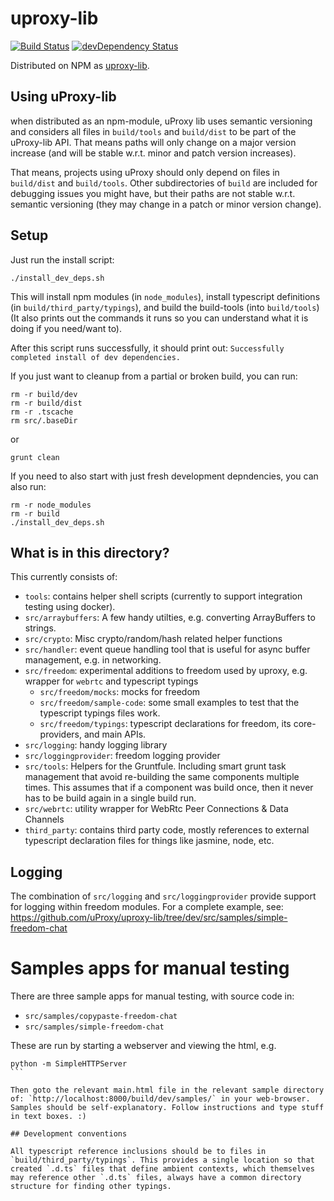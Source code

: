# uproxy-lib

[![Build Status](https://travis-ci.org/uProxy/uproxy-lib.svg?branch=master)](https://travis-ci.org/uProxy/uproxy-lib) [![devDependency Status](https://david-dm.org/uProxy/uproxy-lib/dev-status.svg)](https://david-dm.org/uProxy/uproxy-lib#info=devDependencies)

Distributed on NPM as [uproxy-lib](https://www.npmjs.org/package/uproxy-lib).

## Using uProxy-lib

when distributed as an npm-module, uProxy lib uses semantic versioning and considers all files in `build/tools` and `build/dist` to be part of the uProxy-lib API. That means paths will only change on a major version increase (and will be stable w.r.t. minor and patch version increases).

That means, projects using uProxy should only depend on files in `build/dist` and `build/tools`. Other subdirectories of `build` are included for debugging issues you might have, but their paths are not stable w.r.t. semantic versioning (they may change in a patch or minor version change).

## Setup

Just run the install script:

```
./install_dev_deps.sh
```

This will install npm modules (in `node_modules`), install typescript definitions (in `build/third_party/typings`), and build the build-tools (into `build/tools`) (It also prints out the commands it runs so you can understand what it is doing if you need/want to).

After this script runs successfully, it should print out: `Successfully completed install of dev dependencies.`

If you just want to cleanup from a partial or broken build, you can run:
```
rm -r build/dev
rm -r build/dist
rm -r .tscache
rm src/.baseDir
```
or

```
grunt clean
```

If you need to also start with just fresh development depndencies, you can also run:
```
rm -r node_modules
rm -r build
./install_dev_deps.sh
```

## What is in this directory?

This currently consists of:

 * `tools`: contains helper shell scripts (currently to support integration testing using docker).
 * `src/arraybuffers`: A few handy utilties, e.g. converting ArrayBuffers to strings.
 * `src/crypto`: Misc crypto/random/hash related helper functions
 * `src/handler`: event queue handling tool that is useful for async buffer management, e.g. in networking.
 * `src/freedom`: experimental additions to freedom used by uproxy, e.g. wrapper for `webrtc` and typescript typings
   * `src/freedom/mocks`: mocks for freedom
   * `src/freedom/sample-code`: some small examples to test that the typescript typings files work.
   * `src/freedom/typings`: typescript declarations for freedom, its core-providers, and main APIs.
 * `src/logging`: handy logging library
 * `src/loggingprovider`: freedom logging provider
 * `src/tools`: Helpers for the Gruntfule. Including smart grunt task management that avoid re-building the same components multiple times. This assumes that if a component was build once, then it never has to be build again in a single build run.
 * `src/webrtc`: utility wrapper for WebRtc Peer Connections & Data Channels
 * `third_party`: contains third party code, mostly references to external typescript declaration files for things like jasmine, node, etc.

## Logging

The combination of `src/logging` and `src/loggingprovider` provide support for logging within freedom modules. For a complete example, see: https://github.com/uProxy/uproxy-lib/tree/dev/src/samples/simple-freedom-chat

# Samples apps for manual testing

There are three sample apps for manual testing, with source code in:
 * `src/samples/copypaste-freedom-chat`
 * `src/samples/simple-freedom-chat`

These are run by starting a webserver and viewing the html, e.g.

````
python -m SimpleHTTPServer
```

Then goto the relevant main.html file in the relevant sample directory of: `http://localhost:8000/build/dev/samples/` in your web-browser. Samples should be self-explanatory. Follow instructions and type stuff in text boxes. :)

## Development conventions

All typescript reference inclusions should be to files in `build/third_party/typings`. This provides a single location so that created `.d.ts` files that define ambient contexts, which themselves may reference other `.d.ts` files, always have a common directory structure for finding other typings.
